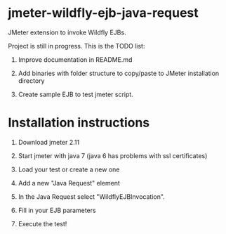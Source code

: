 jmeter-wildfly-ejb-java-request
===============================

JMeter extension to invoke Wildfly EJBs.

Project is still in progress. This is the TODO list:

1) Improve documentation in README.md

2) Add binaries with folder structure to copy/paste to JMeter installation directory

3) Create sample EJB to test jmeter script.


Installation instructions
=========================

1) Download jmeter 2.11 

2) Start jmeter with java 7  (java 6 has problems with ssl certificates)

3) Load your test or create a new one

4) Add a new "Java Request" element

5) In the Java Request select "WildflyEJBInvocation".

6) Fill in your EJB parameters

7) Execute the test!
